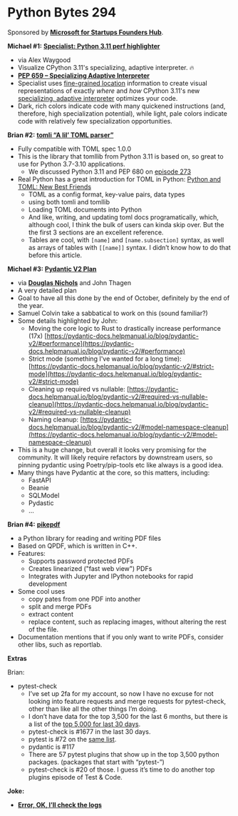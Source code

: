 # Python Bytes 294


Sponsored by [**Microsoft for Startups Founders Hub**](http://pythonbytes.fm/foundershub2022).

**Michael #1:** [**Specialist: Python 3.11 perf highlighter**](https://github.com/brandtbucher/specialist)

- via Alex Waygood
- Visualize CPython 3.11's specializing, adaptive interpreter. 🔥
- [**PEP 659 – Specializing Adaptive Interpreter**](https://peps.python.org/pep-0659/)
- Specialist uses [fine-grained location](https://peps.python.org/pep-0657/) information to create visual representations of exactly *where* and *how* CPython 3.11's new [specializing, adaptive interpreter](https://peps.python.org/pep-0659/) optimizes your code.
- Dark, rich colors indicate code with many quickened instructions (and, therefore, high specialization potential), while light, pale colors indicate code with relatively few specialization opportunities.

**Brian #2:** [**tomli “A lil’ TOML parser”**](https://pypi.org/project/tomli/)

- Fully compatible with TOML spec 1.0.0
- This is the library that tomllib from Python 3.11 is based on, so great to use for Python 3.7-3.10 applications.
    - We discussed Python 3.11 and PEP 680 on [episode 273](https://pythonbytes.fm/episodes/show/273/getting-dirty-with-eq-self-other)
- Real Python has a great introduction for TOML in Python: [Python and TOML: New Best Friends](https://realpython.com/python-toml/)
    - TOML as a config format, key-value pairs, data types
    - using both tomli and tomllib
    - Loading TOML documents into Python
    - And like, writing, and updating toml docs programatically, which, although cool, I think the bulk of users can kinda skip over. But the the first 3 sections are an excellent reference.
    - Tables are cool, with `[name]` and `[name.subsection]` syntax, as well as arrays of tables with `[[name]]` syntax. I didn’t know how to do that before this article.

**Michael #3:** [**Pydantic V2 Plan**](https://pydantic-docs.helpmanual.io/blog/pydantic-v2/)

- via [**Douglas Nichols**](https://twitter.com/TheNickleMan/status/1546455211350392832) and John Thagen
- A very detailed plan
- Goal to have all this done by the end of October, definitely by the end of the year.
- Samuel Colvin take a sabbatical to work on this (sound familiar?)
- Some details highlighted by John:
    - Moving the core logic to Rust to drastically increase performance (17x) [https://pydantic-docs.helpmanual.io/blog/pydantic-v2/#performance](https://pydantic-docs.helpmanual.io/blog/pydantic-v2/#performance)
    - Strict mode (something I've wanted for a long time): [https://pydantic-docs.helpmanual.io/blog/pydantic-v2/#strict-mode](https://pydantic-docs.helpmanual.io/blog/pydantic-v2/#strict-mode)
    - Cleaning up required vs nullable: [https://pydantic-docs.helpmanual.io/blog/pydantic-v2/#required-vs-nullable-cleanup](https://pydantic-docs.helpmanual.io/blog/pydantic-v2/#required-vs-nullable-cleanup)
    - Naming cleanup: [https://pydantic-docs.helpmanual.io/blog/pydantic-v2/#model-namespace-cleanup](https://pydantic-docs.helpmanual.io/blog/pydantic-v2/#model-namespace-cleanup)
- This is a huge change, but overall it looks very promising for the community. It will likely require refactors by downstream users, so pinning pydantic using Poetry/pip-tools etc like always is a good idea.
- Many things have Pydantic at the core, so this matters, including:
    - FastAPI
    - Beanie
    - SQLModel
    - Pydastic
    - …

**Brian #4:** [**pikepdf**](https://github.com/pikepdf/pikepdf)

- a Python library for reading and writing PDF files
- Based on QPDF, which is written in C++.
- Features:
    - Supports password protected PDFs
    - Creates linearized ("fast web view") PDFs
    - Integrates with Jupyter and IPython notebooks for rapid development
- Some cool uses
    - copy pates from one PDF into another
    - split and merge PDFs
    - extract content
    - replace content, such as replacing images, without altering the rest of the file.
- Documentation mentions that if you only want to write PDFs, consider other libs, such as reportlab.


**Extras** 

Brian:

- pytest-check
    - I’ve set up 2fa for my account, so now I have no excuse for not looking into feature requests and merge requests for pytest-check, other than like all the other things I’m doing. 
    - I don’t have data for the top 3,500 for the last 6 months, but there is a list of the [top 5,000 for last 30 days](https://hugovk.github.io/top-pypi-packages/).
    - pytest-check is #1677 in the last 30 days.
    - pytest is #72 on the [same list](https://hugovk.github.io/top-pypi-packages/).
    - pydantic is #117
    - There are 57 pytest plugins that show up in the top 3,500 python packages. (packages that start with “pytest-”)
    - pytest-check is #20 of those. I guess it’s time to do another top plugins episode of Test & Code.


**Joke:** 

- [**Error, OK, I’ll check the logs**](https://mobile.twitter.com/NetaCodeGirl/status/1522193850323935233)
